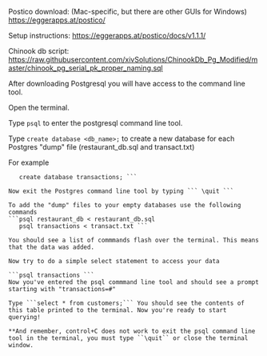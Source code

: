 Postico download: (Mac-specific, but there are other GUIs for Windows)
https://eggerapps.at/postico/

Setup instructions:
https://eggerapps.at/postico/docs/v1.1.1/

Chinook db script:
https://raw.githubusercontent.com/xivSolutions/ChinookDb_Pg_Modified/master/chinook_pg_serial_pk_proper_naming.sql

After downloading Postgresql you will have access to the command line tool.

Open the terminal.

Type ```psql``` to enter the postgresql command line tool.

Type ```create database <db_name>;``` to create a new database for each Postgres "dump" file (restaurant_db.sql and transact.txt)

For example 
```create database restaurant_db;
   create database transactions; ```

Now exit the Postgres command line tool by typing ``` \quit ```

To add the "dump" files to your empty databases use the following commands
```psql restaurant_db < restaurant_db.sql   
   psql transactions < transact.txt ```
   
You should see a list of commmands flash over the terminal. This means that the data was added.

Now try to do a simple select statement to access your data

```psql transactions ```
Now you've entered the psql commmand line tool and should see a prompt starting with "transactions=#"

Type ```select * from customers;``` You should see the contents of this table printed to the terminal. Now you're ready to start querying!

**And remember, control+C does not work to exit the psql command line tool in the terminal, you must type ``\quit`` or close the terminal window.

